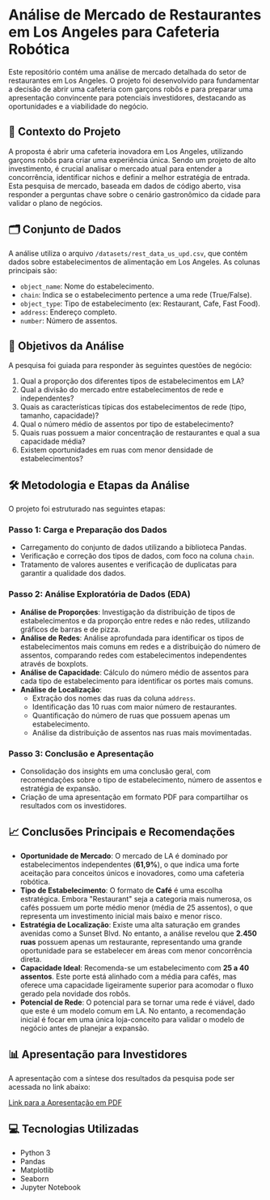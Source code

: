 # Análise de Mercado de Restaurantes em Los Angeles para Cafeteria Robótica

Este repositório contém uma análise de mercado detalhada do setor de restaurantes em Los Angeles. O projeto foi desenvolvido para fundamentar a decisão de abrir uma cafeteria com garçons robôs e para preparar uma apresentação convincente para potenciais investidores, destacando as oportunidades e a viabilidade do negócio.

## 📄 Contexto do Projeto

A proposta é abrir uma cafeteria inovadora em Los Angeles, utilizando garçons robôs para criar uma experiência única. Sendo um projeto de alto investimento, é crucial analisar o mercado atual para entender a concorrência, identificar nichos e definir a melhor estratégia de entrada. Esta pesquisa de mercado, baseada em dados de código aberto, visa responder a perguntas chave sobre o cenário gastronômico da cidade para validar o plano de negócios.

## 🗂️ Conjunto de Dados

A análise utiliza o arquivo `/datasets/rest_data_us_upd.csv`, que contém dados sobre estabelecimentos de alimentação em Los Angeles. As colunas principais são:

-   `object_name`: Nome do estabelecimento.
-   `chain`: Indica se o estabelecimento pertence a uma rede (True/False).
-   `object_type`: Tipo de estabelecimento (ex: Restaurant, Cafe, Fast Food).
-   `address`: Endereço completo.
-   `number`: Número de assentos.

## 🎯 Objetivos da Análise

A pesquisa foi guiada para responder às seguintes questões de negócio:

1.  Qual a proporção dos diferentes tipos de estabelecimentos em LA?
2.  Qual a divisão do mercado entre estabelecimentos de rede e independentes?
3.  Quais as características típicas dos estabelecimentos de rede (tipo, tamanho, capacidade)?
4.  Qual o número médio de assentos por tipo de estabelecimento?
5.  Quais ruas possuem a maior concentração de restaurantes e qual a sua capacidade média?
6.  Existem oportunidades em ruas com menor densidade de estabelecimentos?

## 🛠️ Metodologia e Etapas da Análise

O projeto foi estruturado nas seguintes etapas:

### Passo 1: Carga e Preparação dos Dados
-   Carregamento do conjunto de dados utilizando a biblioteca Pandas.
-   Verificação e correção dos tipos de dados, com foco na coluna `chain`.
-   Tratamento de valores ausentes e verificação de duplicatas para garantir a qualidade dos dados.

### Passo 2: Análise Exploratória de Dados (EDA)
-   **Análise de Proporções**: Investigação da distribuição de tipos de estabelecimentos e da proporção entre redes e não redes, utilizando gráficos de barras e de pizza.
-   **Análise de Redes**: Análise aprofundada para identificar os tipos de estabelecimentos mais comuns em redes e a distribuição do número de assentos, comparando redes com estabelecimentos independentes através de boxplots.
-   **Análise de Capacidade**: Cálculo do número médio de assentos para cada tipo de estabelecimento para identificar os portes mais comuns.
-   **Análise de Localização**:
    -   Extração dos nomes das ruas da coluna `address`.
    -   Identificação das 10 ruas com maior número de restaurantes.
    -   Quantificação do número de ruas que possuem apenas um estabelecimento.
    -   Análise da distribuição de assentos nas ruas mais movimentadas.

### Passo 3: Conclusão e Apresentação
-   Consolidação dos insights em uma conclusão geral, com recomendações sobre o tipo de estabelecimento, número de assentos e estratégia de expansão.
-   Criação de uma apresentação em formato PDF para compartilhar os resultados com os investidores.

## 📈 Conclusões Principais e Recomendações

-   **Oportunidade de Mercado**: O mercado de LA é dominado por estabelecimentos independentes (**61,9%**), o que indica uma forte aceitação para conceitos únicos e inovadores, como uma cafeteria robótica.
-   **Tipo de Estabelecimento**: O formato de **Café** é uma escolha estratégica. Embora "Restaurant" seja a categoria mais numerosa, os cafés possuem um porte médio menor (média de 25 assentos), o que representa um investimento inicial mais baixo e menor risco.
-   **Estratégia de Localização**: Existe uma alta saturação em grandes avenidas como a Sunset Blvd. No entanto, a análise revelou que **2.450 ruas** possuem apenas um restaurante, representando uma grande oportunidade para se estabelecer em áreas com menor concorrência direta.
-   **Capacidade Ideal**: Recomenda-se um estabelecimento com **25 a 40 assentos**. Este porte está alinhado com a média para cafés, mas oferece uma capacidade ligeiramente superior para acomodar o fluxo gerado pela novidade dos robôs.
-   **Potencial de Rede**: O potencial para se tornar uma rede é viável, dado que este é um modelo comum em LA. No entanto, a recomendação inicial é focar em uma única loja-conceito para validar o modelo de negócio antes de planejar a expansão.

## 📊 Apresentação para Investidores

A apresentação com a síntese dos resultados da pesquisa pode ser acessada no link abaixo:

[Link para a Apresentação em PDF](https://docs.google.com/document/d/1SCGGBO_A32PO6Bsuuzip3Omj4a0YIz1mdT4jrPdO_ec/edit?usp=sharing)

## 💻 Tecnologias Utilizadas
-   Python 3
-   Pandas
-   Matplotlib
-   Seaborn
-   Jupyter Notebook
